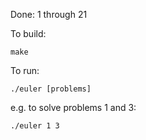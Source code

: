Done: 1 through 21

To build:

    make

To run:

    ./euler [problems]

e.g. to solve problems 1 and 3:

    ./euler 1 3